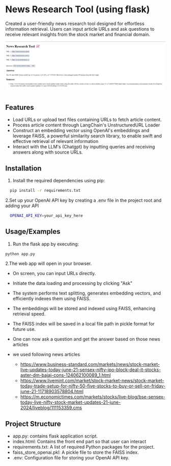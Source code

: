 
# News Research Tool (using flask)

Created a user-friendly news research tool designed for effortless information retrieval. Users can input article URLs and ask questions to receive relevant insights from the stock market and financial domain.

![](sample.jpg)

## Features

- Load URLs or upload text files containing URLs to fetch article content.
- Process article content through LangChain's UnstructuredURL Loader
- Construct an embedding vector using OpenAI's embeddings and leverage FAISS, a powerful similarity search library, to enable swift and effective retrieval of relevant information
- Interact with the LLM's (Chatgpt) by inputting queries and receiving answers along with source URLs.


## Installation

1. Install the required dependencies using pip:

```bash
  pip install -r requirements.txt
```
2.Set up your OpenAI API key by creating a .env file in the project root and adding your API

```bash
  OPENAI_API_KEY=your_api_key_here
```
## Usage/Examples

1. Run the flask app by executing:
```bash
python app.py 

```

2.The web app will open in your browser.

- On screen, you can input URLs directly.

- Initiate the data loading and processing by clicking "Ask"

- The system performs text splitting, generates embedding vectors, and efficiently indexes them using FAISS.

- The embeddings will be stored and indexed using FAISS, enhancing retrieval speed.

- The FAISS index will be saved in a local file path in pickle format for future use.
- One can now ask a question and get the answer based on those news articles
- we used following news articles
  - https://www.business-standard.com/markets/news/stock-market-live-updates-today-june-21-sensex-nifty-ipo-block-deal-it-stocks-aster-dm-bajaj-cons-124062100089_1.html
  - https://www.livemint.com/market/stock-market-news/stock-market-today-trade-setup-for-nifty-50-five-stocks-to-buy-or-sell-on-friday-june-21-11718903578804.html
  - https://m.economictimes.com/markets/stocks/live-blog/bse-sensex-today-live-nifty-stock-market-updates-21-june-2024/liveblog/111153359.cms

## Project Structure

- app.py: contains flask application script.
- index.html: Contains the front end part so that user can interact
- requirements.txt: A list of required Python packages for the project.
- faiss_store_openai.pkl: A pickle file to store the FAISS index.
- .env: Configuration file for storing your OpenAI API key.
